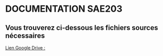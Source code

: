 # DOCUMENTATION SAE203

## Vous trouverez ci-dessous les fichiers sources nécessaires



[Lien Google Drive :](https://drive.google.com/file/d/13e94f7d1XsP3xCswV8x0Xm-xCkq8dpxd/view?usp=drive_link)
